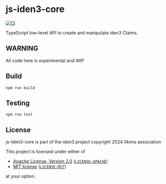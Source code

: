 # js-iden3-core

[![CI](https://github.com/iden3/js-iden3-core/actions/workflows/ci.yaml/badge.svg)](https://github.com/iden3/js-iden3-core/actions/workflows/ci.yaml)

TypeScript low-level API to create and manipulate iden3 Claims.

## WARNING

All code here is experimental and WIP

## Build

`npm run build`

## Testing

`npm run test`

## License

js-iden3-core is part of the iden3 project copyright 2024 0kims association

This project is licensed under either of

- [Apache License, Version 2.0](https://www.apache.org/licenses/LICENSE-2.0) ([`LICENSE-APACHE`](LICENSE-APACHE))
- [MIT license](https://opensource.org/licenses/MIT) ([`LICENSE-MIT`](LICENSE-MIT))

at your option.
